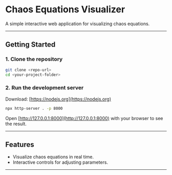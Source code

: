 # Chaos Equations Visualizer

A simple interactive web application for visualizing chaos equations. 

---

## Getting Started

### 1. Clone the repository

```bash
git clone <repo-url>
cd <your-project-folder>
```

### 2. Run the development server
Download: [https://nodejs.org](https://nodejs.org)

```bash
npx http-server . -p 8000
```

Open [http://127.0.0.1:8000](http://127.0.0.1:8000) with your browser to see the result.

---

## Features

* Visualize chaos equations in real time.
* Interactive controls for adjusting parameters.

---
